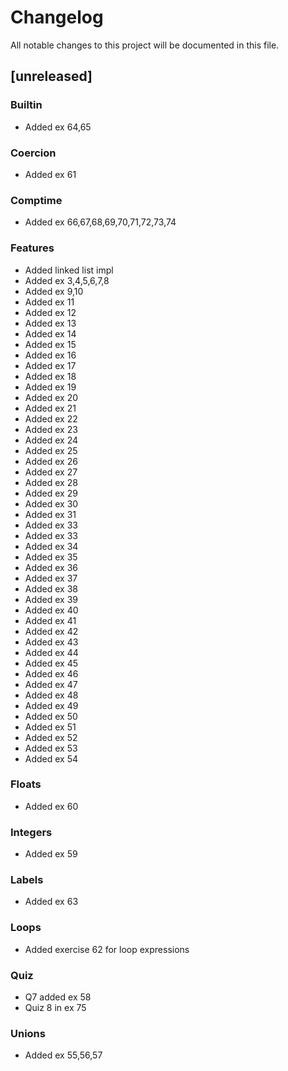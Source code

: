 # Changelog

All notable changes to this project will be documented in this file.

## [unreleased]

### Builtin

- Added ex 64,65

### Coercion

- Added ex 61

### Comptime

- Added ex 66,67,68,69,70,71,72,73,74

### Features

- Added linked list impl
- Added ex 3,4,5,6,7,8
- Added ex 9,10
- Added ex 11
- Added ex 12
- Added ex 13
- Added ex 14
- Added ex 15
- Added ex 16
- Added ex 17
- Added ex 18
- Added ex 19
- Added ex 20
- Added ex 21
- Added ex 22
- Added ex 23
- Added ex 24
- Added ex 25
- Added ex 26
- Added ex 27
- Added ex 28
- Added ex 29
- Added ex 30
- Added ex 31
- Added ex 33
- Added ex 33
- Added ex 34
- Added ex 35
- Added ex 36
- Added ex 37
- Added ex 38
- Added ex 39
- Added ex 40
- Added ex 41
- Added ex 42
- Added ex 43
- Added ex 44
- Added ex 45
- Added ex 46
- Added ex 47
- Added ex 48
- Added ex 49
- Added ex 50
- Added ex 51
- Added ex 52
- Added ex 53
- Added ex 54

### Floats

- Added ex 60

### Integers

- Added ex 59

### Labels

- Added ex 63

### Loops

- Added exercise 62 for loop expressions

### Quiz

- Q7 added ex 58
- Quiz 8 in ex 75

### Unions

- Added ex 55,56,57

<!-- generated by git-cliff -->
